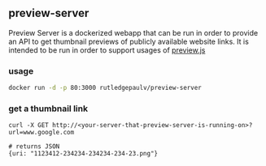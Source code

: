 ## preview-server

Preview Server is a dockerized webapp that can be run in order to provide an API to get thumbnail previews
of publicly available website links. It is intended to be run in order to support usages of
[preview.js](https://github.com/rutledgepaulv/preview.js)


### usage
```bash
docker run -d -p 80:3000 rutledgepaulv/preview-server
```


### get a thumbnail link
```
curl -X GET http://<your-server-that-preview-server-is-running-on>?url=www.google.com

# returns JSON
{uri: "1123412-234234-234234-234-23.png"}
```

